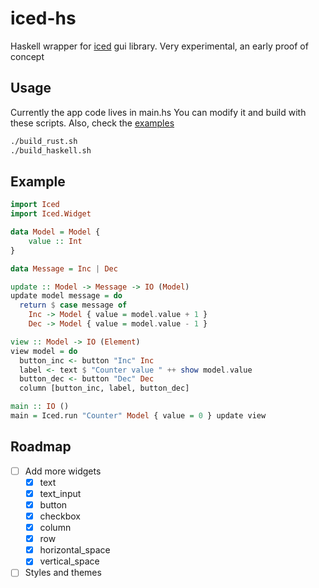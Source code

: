 # iced-hs

Haskell wrapper for [iced](https://github.com/iced-rs/iced) gui library.
Very experimental, an early proof of concept

## Usage

Currently the app code lives in main.hs
You can modify it and build with these scripts. Also, check the [examples](./examples)

```bash
./build_rust.sh
./build_haskell.sh
```

## Example

```haskell
import Iced
import Iced.Widget

data Model = Model {
    value :: Int
}

data Message = Inc | Dec

update :: Model -> Message -> IO (Model)
update model message = do
  return $ case message of
    Inc -> Model { value = model.value + 1 }
    Dec -> Model { value = model.value - 1 }

view :: Model -> IO (Element)
view model = do
  button_inc <- button "Inc" Inc
  label <- text $ "Counter value " ++ show model.value
  button_dec <- button "Dec" Dec
  column [button_inc, label, button_dec]

main :: IO ()
main = Iced.run "Counter" Model { value = 0 } update view
```

## Roadmap

 - [ ] Add more widgets
   - [x] text
   - [x] text_input
   - [x] button
   - [x] checkbox
   - [x] column
   - [x] row
   - [x] horizontal_space
   - [x] vertical_space
 - [ ] Styles and themes
